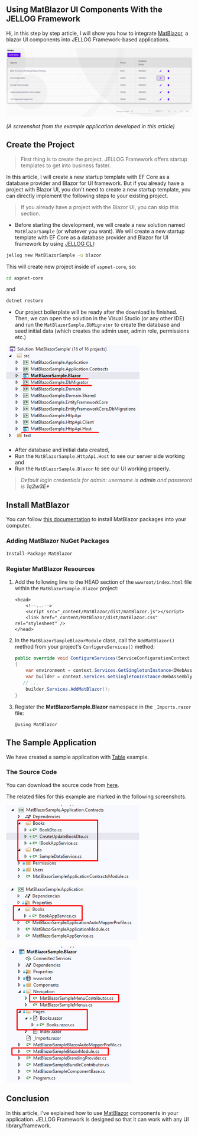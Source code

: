 ## Using MatBlazor UI Components With the JELLOG Framework

Hi, in this step by step article, I will show you how to integrate [MatBlazor](https://www.matblazor.com/), a blazor UI components into JELLOG Framework-based applications.

![example-result](example-result.png)

*(A screenshot from the example application developed in this article)*

## Create the Project

> First thing is to create the project. JELLOG Framework offers startup templates to get into business faster.

In this article, I will create a new startup template with EF Core as a database provider and Blazor for UI framework. But if you already have a project with Blazor UI, you don't need to create a new startup template, you can directly implement the following steps to your existing project.

> If you already have a project with the Blazor UI, you can skip this section.

* Before starting the development, we will create a new solution named `MatBlazorSample` (or whatever you want). We will create a new startup template with EF Core as a database provider and Blazor for UI framework by using [JELLOG CLI](https://docs.jellog.io/en/jellog/latest/CLI):

````bash
jellog new MatBlazorSample -u blazor
````

This will create new project inside of `aspnet-core`, so:

````bash
cd aspnet-core
````

and

````bash
dotnet restore
````

* Our project boilerplate will be ready after the download is finished. Then, we can open the solution in the Visual Studio (or any other IDE) and run the `MatBlazorSample.DbMigrator` to create the database and seed initial data (which creates the admin user, admin role, permissions etc.)

![initial-project](initial-project.png)

* After database and initial data created,
* Run the `MatBlazorSample.HttpApi.Host` to see our server side working and 
* Run the `MatBlazorSample.Blazor` to see our UI working properly.

> _Default login credentials for admin: username is **admin** and password is **1q2w3E\***_

## Install MatBlazor

You can follow [this documentation](https://www.matblazor.com/) to install MatBlazor packages into your computer.

### Adding MatBlazor NuGet Packages

```bash
Install-Package MatBlazor
```

### Register MatBlazor Resources

1. Add the following line to the HEAD section of the `wwwroot/index.html` file within the `MatBlazorSample.Blazor` project:

   ```Razor
   <head>
       <!--...-->
       <script src="_content/MatBlazor/dist/matBlazor.js"></script>
       <link href="_content/MatBlazor/dist/matBlazor.css" rel="stylesheet" />
   </head>
   ```

2. In the `MatBlazorSampleBlazorModule` class, call the `AddMatBlazor()` method from your project's `ConfigureServices()` method:

   ```csharp
   public override void ConfigureServices(ServiceConfigurationContext context)
   {
       var environment = context.Services.GetSingletonInstance<IWebAssemblyHostEnvironment>();
       var builder = context.Services.GetSingletonInstance<WebAssemblyHostBuilder>();
   	  // ...
       builder.Services.AddMatBlazor();
   }
   ```

3. Register the **MatBlazorSample.Blazor** namespace in the `_Imports.razor` file:

   ```Razor
   @using MatBlazor
   ```

## The Sample Application

We have created a sample application with [Table](https://www.matblazor.com/Table) example.

### The Source Code

You can download the source code from [here](https://github.com/jellogframework/jellog-samples/tree/master/MatBlazorSample).

The related files for this example are marked in the following screenshots.

![table-app-contract](table-app-contract.png)

![table-application](table-application.png)

![table-web](table-web.png)

## Conclusion

In this article, I've explained how to use [MatBlazor](https://www.matblazor.com/) components in your application. JELLOG Framework is designed so that it can work with any UI library/framework.